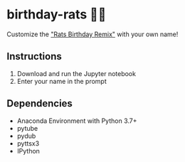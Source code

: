 # birthday-rats 🎂🐀

Customize the ["Rats Birthday Remix"](https://youtu.be/vdVnnMOTe3Q) with your own name!

## Instructions 
1. Download and run the Jupyter notebook
2. Enter your name in the prompt

## Dependencies
- Anaconda Environment with Python 3.7+
- pytube
- pydub
- pyttsx3
- IPython

